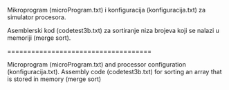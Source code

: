 

Mikroprogram (microProgram.txt) i konfiguracija (konfiguracija.txt) za simulator procesora.

Asemblerski kod (codetest3b.txt) za sortiranje niza brojeva koji se nalazi u memoriji (merge sort).

====================================

Microprogram (microProgram.txt) and processor configuration (konfiguracija.txt). 
Assembly code (codetest3b.txt) for sorting an array that is stored in memory (merge sort)
